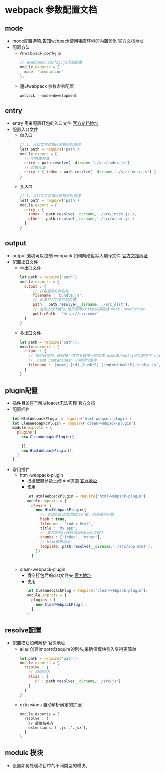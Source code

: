 # webpack 参数配置文档
## mode
- mode配置选项,告知webpack使用相应环境的内置优化 
[官方文档地址](https://webpack.docschina.org/concepts/mode/)
- 配置方法
  - 在webpack.config.js
    ```js
    // 在webpack.config.js添加配置
    module.exports = {
      mode: 'production'
    };
    ``` 
  - 通过webpack 参数命令配置
    ``` javascript
    webpack --mode=development
    ```
## entry 
- entry 用来配置打包的入口文件
[官方文档地址](https://webpack.docschina.org/concepts/entry-points/)
- 配置入口文件
  - 单入口
    ```js
    // 1. 入口文件位置必须是绝对路径
    lett path = require('path')
    module.export = {
      // 字符串写法
      entry : path.resolve(__dirname,'./src/index.js')
      // 对象写法
      entry : { index : path.resolve(__dirname,'./src/index.js') }
    }
    ```
  - 多入口
    ```js
    // 1. 入口文件位置必须是绝对路径
    lett path = require('path')
    module.export = {
      entry : { 
        index : path.resolve(__dirname,'./src/index.js'),
        other : path.resolve(__dirname,'./src/other.js')
      }
    }
    ```
## output
- output 选项可以控制 webpack 如何向硬盘写入编译文件
[官方文档地址](https://webpack.docschina.org/concepts/output/)
- 配置出口文件
  - 单出口文件
    ```js
    let path = require('path')
    module.exports = {
      output : {
          // 打包后的文件名称
          filename : 'bundle.js',
          // 设置打包后文件的位置
          path : path.resolve(__dirname,'./src_dist'),
          // 当为上线环境时,给资源添加http访问路径 mode：production 
          publicPath : 'http://api.com/'
      }
    }
    ```
  - 多出口文件
    ```js
    let path = require('path');
    module.exports = {
      output : {
        // 使用占位符，确保每个文件具有唯一的名称 name表示entry定义的名字 hash哈希戳 :4 保留4位 contentHash文件内容生成的hash值
        //  hash contentHash 不能同时使用
        filename : '[name].[id].[hash:5].[contentHash:5].bundle.js',
      }
    }

    ```
## plugin配置
- 插件目的在于解决loader无法实现
[官方文档](https://webpack.docschina.org/concepts/plugins/)
- 配置插件
  ```js
  let HtmlWebpackPlugin = require('html-webpack-plugin')
  let CleanWebapkcPlugin = require('clean-webpack-plugin')
  module.exports = {
    plugins:[
      new CleanWebapkcPlugin({

      }),
      new HtmlWebpackPlugin(),
    ]
  }
  ```
- 常用插件
  - html-webpack-plugin
    - 根据配置参数生成html页面
    [官方地址](https://github.com/jantimon/html-webpack-plugin)
    - 使用
      ```js
      let HtmlWebpackPlugin = require('html-webpack-plugin')
      module.exports = {
        plugins:[
          new HtmlWebpackPlugin({
            // 资源后面动态添加hash戳，结局缓存问题
            hash : true,
            filename : 'index.html',
            title : 'My app',
            // 要将那些js代码添加到html页面中
            chunks : ['index', 'other'],
            // html模板地址
            template: path.resolve(__dirname,'./src/app.html'),
          })
        ]
      }
      ```
  - clean-webpack-plugin
    - 清空打包后的dist文件夹
    [官方地址](https://github.com/johnagan/clean-webpack-plugin)
    - 使用 
      ```js
      let CleanWebpackPlug = require('clean-webpack-plugin');
      module.exprots = {
        plugins : [
          new CleanWebpackPlug();
        ]
      }
      ```
## resolve配置
- 配置模块如何解析
[官网地址](https://webpack.docschina.org/configuration/resolve)
  - alias 创建import或require的别名,来确保模块引入变得更简单
    ```js
    let path = require('path')
    module.exports = {
      resolve : {
        // 路径别名
        alias : {
          '@' : path.resolve(__dirname,'./src/js')
        }
      } 
    }
    ```
  - extensions  自动解析确定的扩展
    ```
    module.exports = {
      resolve : {
        // 后缀名补齐
        extensions: ['.js','.jsx'],
      }
    }
    ```
## module  模块
  - 设置如何处理项目中的不同类型的模块。

